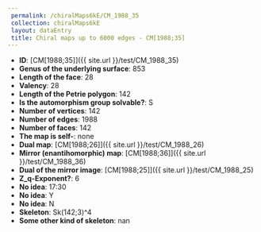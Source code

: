 ```yaml
--- 
 permalink: /chiralMaps6kE/CM_1988_35 
 collection: chiralMaps6kE
 layout: dataEntry
 title: Chiral maps up to 6000 edges - CM[1988;35]
---
```


- **ID**: [CM[1988;35]]({{ site.url }}/test/CM_1988_35)
- **Genus of the underlying surface**: 853
- **Length of the face**: 28
- **Valency**: 28
- **Length of the Petrie polygon**: 142
- **Is the automorphism group solvable?**: S
- **Number of vertices**: 142
- **Number of edges**: 1988
- **Number of faces**: 142
- **The map is self-**: none
- **Dual map**: [CM[1988;26]]({{ site.url }}/test/CM_1988_26)
- **Mirror (enantihomorphic) map**: [CM[1988;36]]({{ site.url }}/test/CM_1988_36)
- **Dual of the mirror image**: [CM[1988;25]]({{ site.url }}/test/CM_1988_25)
- **Z_q-Exponent?**: 6
- **No idea**:  17:30
- **No idea**: Y
- **No idea**: N
- **Skeleton**: Sk(142;3)^4
- **Some other kind of skeleton**: nan
